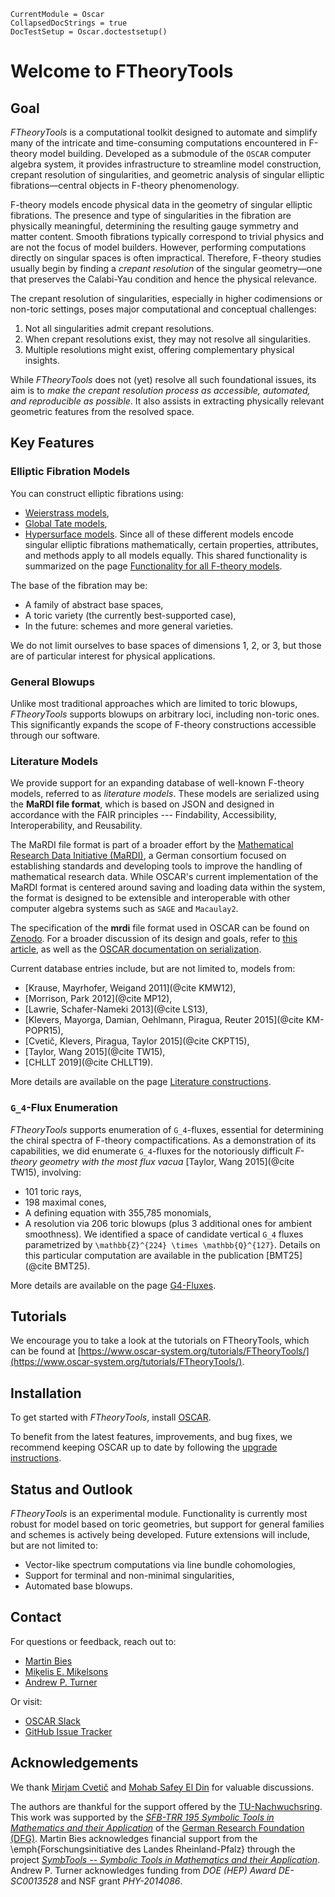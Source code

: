 ```@meta
CurrentModule = Oscar
CollapsedDocStrings = true
DocTestSetup = Oscar.doctestsetup()
```

# Welcome to FTheoryTools

## Goal

*FTheoryTools* is a computational toolkit designed to automate and simplify many of the intricate and time-consuming computations encountered in F-theory model building. Developed as a submodule of the `OSCAR` computer algebra system, it provides infrastructure to streamline model construction, crepant resolution of singularities, and geometric analysis of singular elliptic fibrations—central objects in F-theory phenomenology.

F-theory models encode physical data in the geometry of singular elliptic fibrations. The presence and type of singularities in the fibration are physically meaningful, determining the resulting gauge symmetry and matter content. Smooth fibrations typically correspond to trivial physics and are not the focus of model builders. However, performing computations directly on singular spaces is often impractical. Therefore, F-theory studies usually begin by finding a *crepant resolution* of the singular geometry—one that preserves the Calabi-Yau condition and hence the physical relevance.

The crepant resolution of singularities, especially in higher codimensions or non-toric settings, poses major computational and conceptual challenges:
1. Not all singularities admit crepant resolutions.
2. When crepant resolutions exist, they may not resolve all singularities.
3. Multiple resolutions might exist, offering complementary physical insights.

While *FTheoryTools* does not (yet) resolve all such foundational issues, its aim is to *make the crepant resolution process as accessible, automated, and reproducible as possible*. It also assists in extracting physically relevant geometric features from the resolved space.


## Key Features

### Elliptic Fibration Models

You can construct elliptic fibrations using:
- [Weierstrass models](@ref),
- [Global Tate models](@ref),
- [Hypersurface models](@ref).
Since all of these different models encode singular elliptic fibrations mathematically, certain properties, attributes, and methods apply to all models equally. This shared functionality is summarized on the page [Functionality for all F-theory models](@ref).

The base of the fibration may be:
- A family of abstract base spaces,
- A toric variety (the currently best-supported case),
- In the future: schemes and more general varieties.

We do not limit ourselves to base spaces of dimensions 1, 2, or 3, but those are of particular interest for physical applications.

### General Blowups

Unlike most traditional approaches which are limited to toric blowups, *FTheoryTools* supports blowups on arbitrary loci, including non-toric ones. This significantly expands the scope of F-theory constructions accessible through our software.

### Literature Models

We provide support for an expanding database of well-known F-theory models, referred to as *literature models*. These models are serialized using the **MaRDI file format**, which is based on JSON and designed in accordance with the FAIR principles --- Findability, Accessibility, Interoperability, and Reusability.

The MaRDI file format is part of a broader effort by the [Mathematical Research Data Initiative (MaRDI)](https://www.mardi4nfdi.de/about/mission), a German consortium focused on establishing standards and developing tools to improve the handling of mathematical research data. While OSCAR's current implementation of the MaRDI format is centered around saving and loading data within the system, the format is designed to be extensible and interoperable with other computer algebra systems such as `SAGE` and `Macaulay2`.

The specification of the **mrdi** file format used in OSCAR can be found on [Zenodo](https://zenodo.org/records/12723387). For a broader discussion of its design and goals, refer to [this article](https://link.springer.com/chapter/10.1007/978-3-031-64529-7_25), as well as the [OSCAR documentation on serialization](https://docs.oscar-system.org/stable/General/serialization/).

Current database entries include, but are not limited to, models from:
- [Krause, Mayrhofer, Weigand 2011](@cite KMW12),
- [Morrison, Park 2012](@cite MP12),
- [Lawrie, Schafer-Nameki 2013](@cite LS13),
- [Klevers, Mayorga, Damian, Oehlmann, Piragua, Reuter 2015](@cite KM-POPR15),
- [Cvetič, Klevers, Piragua, Taylor 2015](@cite CKPT15),
- [Taylor, Wang 2015](@cite TW15),
- [CHLLT 2019](@cite CHLLT19).

More details are available on the page [Literature constructions](@ref).

### ``G_4``-Flux Enumeration

*FTheoryTools* supports enumeration of ``G_4``-fluxes, essential for determining the chiral spectra of F-theory compactifications. As a demonstration of its capabilities, we did enumerate ``G_4``-fluxes for the notoriously difficult *F-theory geometry with the most flux vacua* [Taylor, Wang 2015](@cite TW15), involving:
- 101 toric rays,
- 198 maximal cones,
- A defining equation with 355,785 monomials,
- A resolution via 206 toric blowups (plus 3 additional ones for ambient smoothness).
We identified a space of candidate vertical ``G_4`` fluxes parametrized by ``\mathbb{Z}^{224} \times \mathbb{Q}^{127}``. Details on this particular computation are available in the publication [BMT25](@cite BMT25).

More details are available on the page [G4-Fluxes](@ref).

## Tutorials

We encourage you to take a look at the tutorials on FTheoryTools, which can be found at [https://www.oscar-system.org/tutorials/FTheoryTools/](https://www.oscar-system.org/tutorials/FTheoryTools/).


## Installation

To get started with *FTheoryTools*, install [OSCAR](https://www.oscar-system.org/install/).

To benefit from the latest features, improvements, and bug fixes, we recommend keeping OSCAR up to date by following the [upgrade instructions](https://www.oscar-system.org/upgrade/).


## Status and Outlook

*FTheoryTools* is an experimental module. Functionality is currently most robust for model based on toric geometries, but support for general families and schemes is actively being developed. Future extensions will include, but are not limited to:
- Vector-like spectrum computations via line bundle cohomologies,
- Support for terminal and non-minimal singularities,
- Automated base blowups.


## Contact

For questions or feedback, reach out to:
- [Martin Bies](https://martinbies.github.io/)
- [Miķelis E. Miķelsons](https://github.com/emikelsons)
- [Andrew P. Turner](https://apturner.net/)

Or visit:
- [OSCAR Slack](https://www.oscar-system.org/community/#Slack)
- [GitHub Issue Tracker](https://www.oscar-system.org/community/#Reporting-Issues)


## Acknowledgements

We thank [Mirjam Cvetič](https://live-sas-physics.pantheon.sas.upenn.edu/people/standing-faculty/mirjam-cvetic) and [Mohab Safey El Din](https://www.lip6.fr/actualite/personnes-fiche.php?ident=P816#) for valuable discussions.

The authors are thankful for the support offered by the [TU-Nachwuchsring](https://rptu.de/en/tu-nachwuchsring-network-for-young-scientists-support/home-page). This work was supported by the [_SFB-TRR 195 Symbolic Tools in Mathematics and their Application_](https://www.computeralgebra.de/sfb/) of the [German Research Foundation (DFG)](https://www.dfg.de/en). Martin Bies acknowledges financial support from the \emph{Forschungsinitiative des Landes Rheinland-Pfalz} through the project [_SymbTools -- Symbolic Tools in Mathematics and their Application_](https://fingolfin.github.io/SymbTools/). Andrew P. Turner acknowledges funding from _DOE (HEP) Award DE-SC0013528_ and NSF grant _PHY-2014086_.
